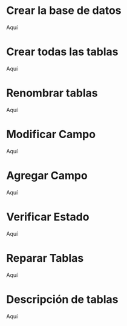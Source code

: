 # Crear la base de datos
Aquí

# Crear todas las tablas
Aquí

# Renombrar tablas
Aquí


# Modificar Campo
Aquí


# Agregar Campo
Aquí


# Verificar Estado
Aquí

# Reparar Tablas
Aquí

# Descripción de tablas
Aquí
